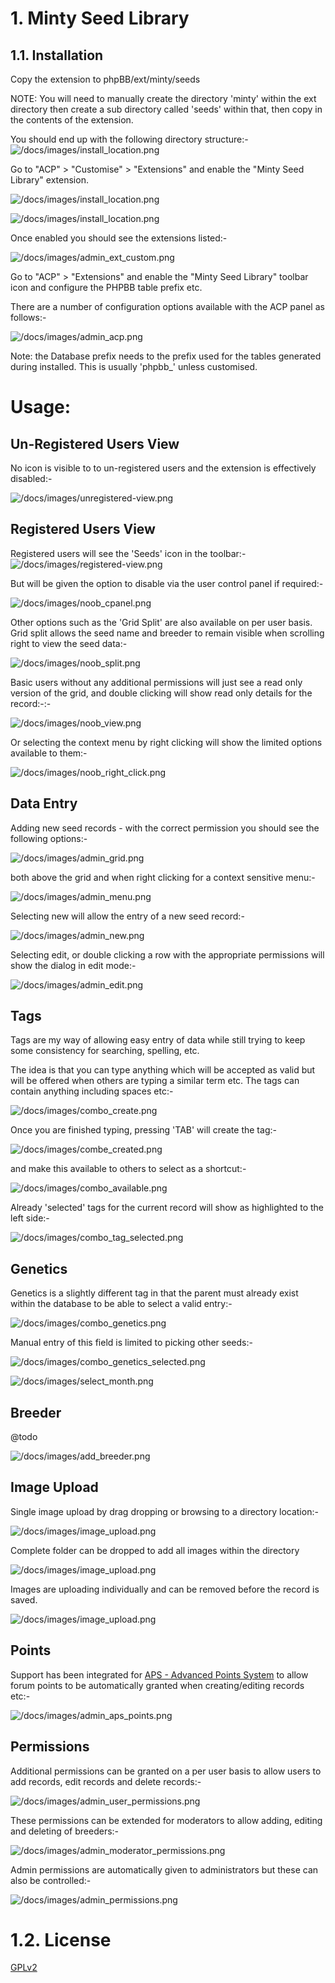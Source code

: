 # 1. Minty Seed Library




## 1.1. Installation

Copy the extension to phpBB/ext/minty/seeds

NOTE: You will need to manually create the directory 'minty' within the ext directory then create a sub directory called 'seeds' within that, then copy in the contents of the extension. 

You should end up with the following directory structure:-
![/docs/images/install_location.png](./docs/images/install_location.png)



Go to "ACP" > "Customise" > "Extensions" and enable the "Minty Seed Library" extension.

![/docs/images/install_location.png](./docs/images/enable.png)

![/docs/images/install_location.png](./docs/images/confirm.png)

Once enabled you should see the extensions listed:-

![/docs/images/admin_ext_custom.png](./docs/images/admin_ext_custom.png)


Go to "ACP" > "Extensions" and enable the "Minty Seed Library" toolbar icon and configure the PHPBB table prefix etc.

There are a number of configuration options available with the ACP panel as follows:-

![/docs/images/admin_acp.png](./docs/images/admin_acp.png)

Note: the Database prefix needs to the prefix used for the tables generated during installed. This is usually 'phpbb_' unless customised.

# Usage:

## Un-Registered Users View

No icon is visible to to un-registered users and the extension is effectively disabled:-

![/docs/images/unregistered-view.png](./docs/images/unregistered-view.png)

## Registered Users View

Registered users will see the 'Seeds' icon in the toolbar:-
![/docs/images/registered-view.png](./docs/images/registered-view.png)

But will be given the option to disable via the user control panel if required:-

![/docs/images/noob_cpanel.png](./docs/images/noob_cpanel.png)

Other options such as the 'Grid Split' are also available on per user basis.
Grid split allows the seed name and breeder to remain visible when scrolling right to view the seed data:-

![/docs/images/noob_split.png](./docs/images/noob_split.png)

Basic users without any additional permissions will just see a read only version of the grid, and double clicking will show read only details for the record:-:- 

![/docs/images/noob_view.png](./docs/images/noob_view.png)

Or selecting the context menu by right clicking will show the limited options available to them:-

![/docs/images/noob_right_click.png](./docs/images/noob_right_click.png)



## Data Entry

Adding new seed records - with the correct permission you should see the following options:-

![/docs/images/admin_grid.png](./docs/images/admin_grid.png)

both above the grid and when right clicking for a context sensitive menu:-

![/docs/images/admin_menu.png](./docs/images/admin_menu.png)

Selecting new will allow the entry of a new seed record:-

![/docs/images/admin_new.png](./docs/images/admin_new.png)

Selecting edit, or double clicking a row with the appropriate permissions will show the dialog in edit mode:-

![/docs/images/admin_edit.png](./docs/images/admin_edit.png)


## Tags

Tags are my way of allowing easy entry of data while still trying to keep some consistency for searching, spelling, etc.

The idea is that you can type anything which will be accepted as valid but will be offered when others are typing a similar term etc. The tags can contain anything including spaces etc:-


![/docs/images/combo_create.png](./docs/images/combo_create.png)

Once you are finished typing, pressing 'TAB' will create the tag:-

![/docs/images/combe_created.png](./docs/images/combe_created.png)

and make this available to others to select as a shortcut:-

![/docs/images/combo_available.png](./docs/images/combo_available.png)

Already 'selected' tags for the current record will show as highlighted to the left side:-

![/docs/images/combo_tag_selected.png](./docs/images/combo_tag_selected.png)



## Genetics

Genetics is a slightly different tag in that the parent must already exist within the database to be able to select a valid entry:-

![/docs/images/combo_genetics.png](./docs/images/combo_genetics.png)

Manual entry of this field is limited to picking other seeds:-

![/docs/images/combo_genetics_selected.png](./docs/images/combo_genetics_selected.png)


![/docs/images/select_month.png](./docs/images/select_month.png)

## Breeder 

@todo

![/docs/images/add_breeder.png](./docs/images/add_breeder.png)


## Image Upload

Single image upload by drag dropping or browsing to a directory location:-

![/docs/images/image_upload.png](./docs/images/image_upload.png)

Complete folder can be dropped to add all images within the directory

![/docs/images/image_upload.png](./docs/images/drop_folders_of_images.png)

Images are uploading individually and can be removed before the record is saved.

![/docs/images/image_upload.png](./docs/images/multi-uploading.png)


## Points

Support has been integrated for [APS - Advanced Points System](https://github.com/phpBB-Studio/AdvancedPointsSystem) to allow forum points to be automatically granted when creating/editing records etc:-

![/docs/images/admin_aps_points.png](./docs/images/admin_aps_points.png)


## Permissions

Additional permissions can be granted on a per user basis to allow users to add records, edit records and delete records:-

![/docs/images/admin_user_permissions.png](./docs/images/admin_user_permissions.png)

These permissions can be extended for moderators to allow adding, editing and deleting of breeders:-

![/docs/images/admin_moderator_permissions.png](./docs/images/admin_moderator_permissions.png)

Admin permissions are automatically given to administrators but these can also be controlled:-

![/docs/images/admin_permissions.png](./docs/images/admin_permissions.png)


# 1.2. License

[GPLv2](license.txt)

